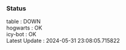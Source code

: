 ### Status


table : DOWN  
hogwarts : OK  
icy-bot : OK  
Latest Update : 2024-05-31 23:08:05.715822
